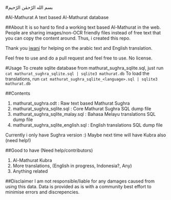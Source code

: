 #بسم الله الرّحمٰن الرّحيم

#Al-Mathurat
A text based Al-Mathurat database

##About
It is so hard to find a working text based Al-Mathurat in the web. People are sharing images/non-OCR friendly files instead of free text that you can copy the content around. Thus, i created this repo.

Thank you [iwani](https://github.com/iwanikhalid) for helping on the arabic text and English translation.

Feel free to use and do a pull request and feel free to use. No license.

#Usage
To create sqlite database from mathurat_sughra_sqlite.sql, just run `cat mathurat_sughra_sqlite.sql | sqlite3 mathurat.db`
To load the translations, run `cat mathurat_sughra_sqlite_<language>.sql | sqlite3 mathurat.db`

##Contents
1. mathurat_sughra.odt : Raw text based Mathurat Sughra
2. mathurat_sughra_sqlite.sql : Core Mathurat Sughra SQL dump file
3. mathurat_sughra_sqlite_malay.sql : Bahasa Melayu translations SQL dump file
4. mathurat_sughra_sqlite_english.sql : English translations SQL dump file

Currently i only have Sughra version :) Maybe next time will have Kubra also (need help!)

##Good to have (Need help/contributors)
1. Al-Mathurat Kubra
2. More translations, (English in progress, Indonesia?, Any)
3. Anything related

##Disclaimer
I am not responsible/liable for any damages caused from using this data. Data is provided as is with a community best effort to minimise errors and discrepencies.

